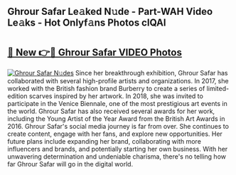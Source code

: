 ## Ghrour Safar Le𝚊ked N𝚞de - Part-WAH Video Le𝚊ks - Hot Onlyf𝚊ns Photos clQAl

# <h2><a href="http://ab30933.deff.icu/?id=Ghrour+Safar">🔗 New 👉🔴 Ghrour Safar VIDEO Photos</a></h2>

[![Ghrour Safar N𝚞des](https://i.imgur.com/rIISA9y.gif)](http://ab30933.deff.icu/?id=Ghrour+Safar)
Since her breakthrough exhibition, Ghrour Safar has collaborated with several high-profile artists and organizations. In 2017, she worked with the British fashion brand Burberry to create a series of limited-edition scarves inspired by her artwork. In 2018, she was invited to participate in the Venice Biennale, one of the most prestigious art events in the world. Ghrour Safar has also received several awards for her work, including the Young Artist of the Year Award from the British Art Awards in 2016. Ghrour Safar's social media journey is far from over. She continues to create content, engage with her fans, and explore new opportunities. Her future plans include expanding her brand, collaborating with more influencers and brands, and potentially starting her own business. With her unwavering determination and undeniable charisma, there's no telling how far Ghrour Safar will go in the digital world.
